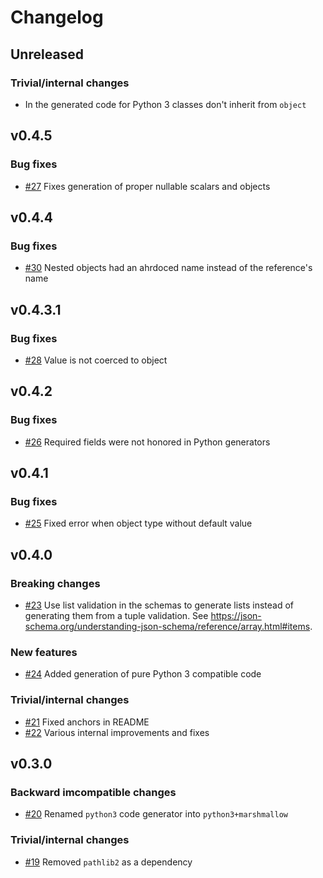 # Changelog

## Unreleased

### Trivial/internal changes

- In the generated code for Python 3 classes don't inherit from `object`

## v0.4.5

### Bug fixes

- [#27](https://github.com/expobrain/json-schema-codegen/pull/27) Fixes generation of proper nullable scalars and objects

## v0.4.4

### Bug fixes

- [#30](https://github.com/expobrain/json-schema-codegen/pull/30) Nested objects had an ahrdoced name instead of the reference's name

## v0.4.3.1

### Bug fixes

- [#28](https://github.com/expobrain/json-schema-codegen/pull/28) Value is not coerced to object

## v0.4.2

### Bug fixes

- [#26](https://github.com/expobrain/json-schema-codegen/pull/26) Required fields were not honored in Python generators

## v0.4.1

### Bug fixes

- [#25](https://github.com/expobrain/json-schema-codegen/pull/25) Fixed error when object type without default value

## v0.4.0

### Breaking changes

- [#23](https://github.com/expobrain/json-schema-codegen/pull/23) Use list validation in the schemas to generate lists instead of generating them from a tuple validation. See https://json-schema.org/understanding-json-schema/reference/array.html#items.

### New features

- [#24](https://github.com/expobrain/json-schema-codegen/pull/24) Added generation of pure Python 3 compatible code

### Trivial/internal changes

- [#21](https://github.com/expobrain/json-schema-codegen/pull/21) Fixed anchors in README
- [#22](https://github.com/expobrain/json-schema-codegen/pull/22) Various internal improvements and fixes

## v0.3.0

### Backward imcompatible changes

- [#20](https://github.com/expobrain/json-schema-codegen/pull/20) Renamed `python3` code generator into `python3+marshmallow`

### Trivial/internal changes

- [#19](https://github.com/expobrain/json-schema-codegen/pull/19) Removed `pathlib2` as a dependency
